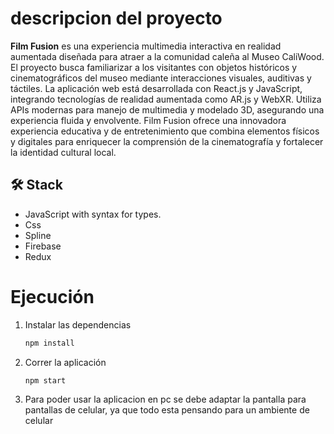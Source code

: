 # descripcion del proyecto

**Film Fusion** es una experiencia multimedia interactiva en realidad aumentada diseñada para atraer a la comunidad caleña al Museo CaliWood. El proyecto busca familiarizar a los visitantes con objetos históricos y cinematográficos del museo mediante interacciones visuales, auditivas y táctiles. La aplicación web está desarrollada con React.js y JavaScript, integrando tecnologías de realidad aumentada como AR.js y WebXR. Utiliza APIs modernas para manejo de multimedia y modelado 3D, asegurando una experiencia fluida y envolvente. Film Fusion ofrece una innovadora experiencia educativa y de entretenimiento que combina elementos físicos y digitales para enriquecer la comprensión de la cinematografía y fortalecer la identidad cultural local.

## 🛠️ Stack

- JavaScript with syntax for types.
- Css
- Spline
- Firebase
- Redux

# Ejecución

1.  Instalar las dependencias

    ```bash
    npm install
    ```
2. Correr la aplicación
    ```bash
    npm start
    ```
3. Para poder usar la aplicacion en pc se debe adaptar la pantalla para pantallas de celular, ya que todo esta pensando para un ambiente de celular